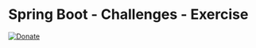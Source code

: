 # Spring Boot - Challenges - Exercise
[![Donate](https://img.shields.io/badge/Donate-PayPal-green.svg)](https://paypal.me/yonhbu?locale.x=es_XC)
